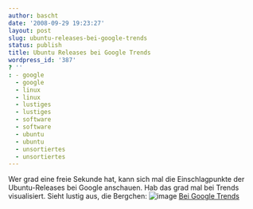 ```yaml
---
author: bascht
date: '2008-09-29 19:23:27'
layout: post
slug: ubuntu-releases-bei-google-trends
status: publish
title: Ubuntu Releases bei Google Trends
wordpress_id: '387'
? ''
: - google
  - google
  - linux
  - linux
  - lustiges
  - lustiges
  - software
  - software
  - ubuntu
  - ubuntu
  - unsortiertes
  - unsortiertes
---
```


Wer grad eine freie Sekunde hat, kann sich mal die Einschlagpunkte
der Ubuntu-Releases bei Google anschauen. Hab das grad mal bei
Trends visualisiert. Sieht lustig aus, die Bergchen:
![image](http://www.google.com/trends/viz?q=jaunty+jackalope,+intrepid+ibex,+hardy+heron,+gutsy+gibbon,+feisty+fawn,+edgy+eft,+dapper+drake&date=all&geo=all&graph=weekly_img&sort=1&sa=N "Google Trends für Ubuntu")
[Bei Google Trends](http://www.google.com/trends?q=jaunty+jackalope,+intrepid+ibex,+hardy+heron,+gutsy+gibbon,+feisty+fawn,+edgy+eft,+dapper+drake&ctab=0&geo=all&date=all&sort=1)



